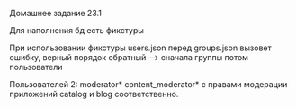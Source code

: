 Домашнее задание 23.1

Для наполнения бд есть фикстуры

При использовании фикстуры users.json перед groups.json вызовет ошибку,
верный порядок обратный --> сначала группы потом пользователи

Пользователей 2: moderator* content_moderator* с правами модерации 
приложений catalog и blog соответственно.

